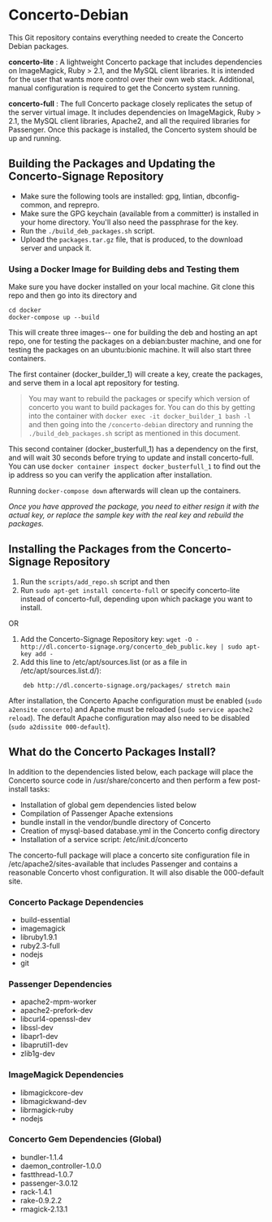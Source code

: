 # Concerto-Debian
This Git repository contains everything needed to create the Concerto Debian packages.

**concerto-lite**
: A lightweight Concerto package that includes dependencies on ImageMagick, Ruby > 2.1, and the MySQL client libraries.  It is intended for the user that wants  more control over their own web stack.  Additional, manual configuration is required to get the Concerto system running.

**concerto-full**
: The full Concerto package closely replicates the setup of the server virtual image. It includes dependencies on ImageMagick, Ruby > 2.1, the MySQL client libraries, Apache2, and all the required libraries for Passenger. Once this package is installed, the Concerto system should be up and running.

## Building the Packages and Updating the Concerto-Signage Repository
* Make sure the following tools are installed: gpg, lintian, dbconfig-common, and reprepro.
* Make sure the GPG keychain (available from a committer) is installed in your home directory.  You'll also need the passphrase for the key.
* Run the `./build_deb_packages.sh` script.
* Upload the `packages.tar.gz` file, that is produced, to the download server and unpack it.

### Using a Docker Image for Building debs and Testing them

Make sure you have docker installed on your local machine.  Git clone this repo and then go into its directory and 

```
cd docker
docker-compose up --build
```

This will create three images-- one for building the deb and hosting an apt repo, one for testing the packages on a debian:buster machine, and one for testing the packages on an ubuntu:bionic machine. It will also start three containers.

The first container (docker_builder_1) will create a key, create the packages, and serve them in a local apt repository for testing.

> You may want to rebuild the packages or specify which version of concerto you want to build packages for.  You can do this by getting into the container with `docker exec -it docker_builder_1 bash -l` and then going into the `/concerto-debian` directory and running the `./build_deb_packages.sh` script as mentioned in this document.

This second container (docker_busterfull_1) has a dependency on the first, and will wait 30 seconds before trying to update and install concerto-full.  You can use `docker container inspect docker_busterfull_1` to find out the ip address so you can verify the application after installation.

Running `docker-compose down` afterwards will clean up the containers.

_Once you have approved the package, you need to either resign it with the actual key, or replace the sample key with the real
key and rebuild the packages._

## Installing the Packages from the Concerto-Signage Repository
1. Run the `scripts/add_repo.sh` script and then
2. Run `sudo apt-get install concerto-full` or specify concerto-lite instead of concerto-full, depending upon which package you want to install.

OR  

1. Add the Concerto-Signage Repository key: `wget -O - http://dl.concerto-signage.org/concerto_deb_public.key | sudo apt-key add -`
2. Add this line to /etc/apt/sources.list (or as a file in /etc/apt/sources.list.d/):
```
    deb http://dl.concerto-signage.org/packages/ stretch main
```

After installation, the Concerto Apache configuration must be enabled (`sudo a2ensite concerto`) and Apache must be reloaded (`sudo service apache2 reload`). The default Apache configuration may also need to be disabled (`sudo a2dissite 000-default`).

## What do the Concerto Packages Install?
In addition to the dependencies listed below, each package will place the Concerto source code in /usr/share/concerto and then perform a few post-install tasks:
* Installation of global gem dependencies listed below
* Compilation of Passenger Apache extensions
* bundle install in the vendor/bundle directory of Concerto
* Creation of mysql-based database.yml in the Concerto config directory
* Installation of a service script: /etc/init.d/concerto

The concerto-full package will place a concerto site configuration file in /etc/apache2/sites-available that includes Passenger and contains a reasonable Concerto vhost configuration. It will also disable the 000-default site.

### Concerto Package Dependencies
* build-essential
* imagemagick
* libruby1.9.1
* ruby2.3-full
* nodejs
* git

### Passenger Dependencies
* apache2-mpm-worker
* apache2-prefork-dev
* libcurl4-openssl-dev
* libssl-dev
* libapr1-dev
* libaprutil1-dev
* zlib1g-dev

### ImageMagick Dependencies
* libmagickcore-dev
* libmagickwand-dev
* librmagick-ruby
* nodejs

### Concerto Gem Dependencies (Global)
* bundler-1.1.4
* daemon_controller-1.0.0
* fastthread-1.0.7
* passenger-3.0.12
* rack-1.4.1
* rake-0.9.2.2
* rmagick-2.13.1
